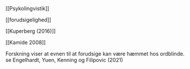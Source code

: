 [[Psykolingvistik]]

[[forudsigelighed]]

[[Kuperberg (2016)]]

[[Kamide 2008]]

Forskning viser at evnen til at forudsige kan være hæmmet hos ordblinde. se Engelhardt, Yuen, Kenning og Filipovic (2021)

